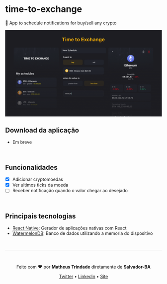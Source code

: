# time-to-exchange
🤑  App to schedule notifications for buy/sell any crypto

<img src="https://raw.githubusercontent.com/trindadematheus/time-to-exchange/master/assets/readme.png" />

<br />

## Download da aplicação
* Em breve

<br />

##  Funcionalidades
- [x] Adicionar cryptomoedas
- [x] Ver ultimos ticks da moeda
- [ ] Receber notificação quando o valor chegar ao desejado

<br/>

## Principais tecnologias

- [React Native](https://reactnative.dev/): Gerador de aplicações nativas com React
- [WatermelonDB](https://nozbe.github.io/WatermelonDB/index.html): Banco de dados utilizando a memoria do dispositivo

<br/>

---

<br/>

<p align="center">Feito com <b>♥</b> por <b>Matheus Trindade</b> diretamente de <b>Salvador-BA</b></p>

<p align="center">
  <a href="https://twitter.com/trnddev">Twitter</a> •
  <a href="https://www.linkedin.com/in/trindadematheus/">Linkedin</a> •
  <a href="https://matheustrindade.dev.br/">Site</a>
</p>
